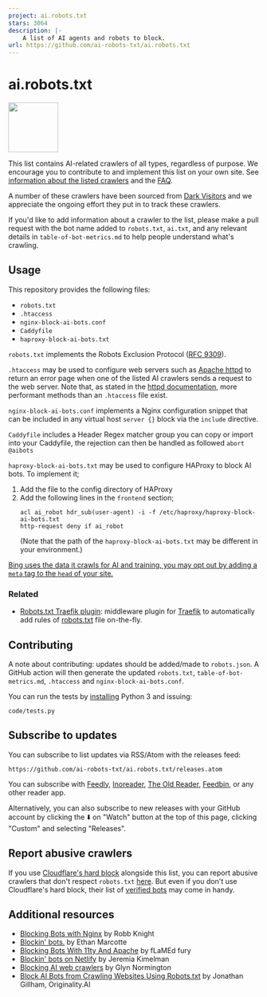 ```yaml
---
project: ai.robots.txt
stars: 3064
description: |-
    A list of AI agents and robots to block.
url: https://github.com/ai-robots-txt/ai.robots.txt
---
```


# ai.robots.txt

<img src="/assets/images/noai-logo.png" width="100" />

This list contains AI-related crawlers of all types, regardless of purpose. We encourage you to contribute to and implement this list on your own site. See [information about the listed crawlers](./table-of-bot-metrics.md) and the [FAQ](https://github.com/ai-robots-txt/ai.robots.txt/blob/main/FAQ.md).

A number of these crawlers have been sourced from [Dark Visitors](https://darkvisitors.com) and we appreciate the ongoing effort they put in to track these crawlers. 

If you'd like to add information about a crawler to the list, please make a pull request with the bot name added to `robots.txt`, `ai.txt`, and any relevant details in `table-of-bot-metrics.md` to help people understand what's crawling.

## Usage

This repository provides the following files:
- `robots.txt`
- `.htaccess`
- `nginx-block-ai-bots.conf`
- `Caddyfile`
- `haproxy-block-ai-bots.txt`

`robots.txt` implements the Robots Exclusion Protocol ([RFC 9309](https://www.rfc-editor.org/rfc/rfc9309.html)).

`.htaccess` may be used to configure web servers such as [Apache httpd](https://httpd.apache.org/) to return an error page when one of the listed AI crawlers sends a request to the web server.
Note that, as stated in the [httpd documentation](https://httpd.apache.org/docs/current/howto/htaccess.html), more performant methods than an `.htaccess` file exist.

`nginx-block-ai-bots.conf` implements a Nginx configuration snippet that can be included in any virtual host `server {}` block via the `include` directive.

`Caddyfile` includes a Header Regex matcher group you can copy or import into your Caddyfile, the rejection can then be handled as followed `abort @aibots`

`haproxy-block-ai-bots.txt` may be used to configure HAProxy to block AI bots. To implement it;
1. Add the file to the config directory of HAProxy
2. Add the following lines in the `frontend` section;
   ```
   acl ai_robot hdr_sub(user-agent) -i -f /etc/haproxy/haproxy-block-ai-bots.txt
   http-request deny if ai_robot
   ```
   (Note that the path of the `haproxy-block-ai-bots.txt` may be different in your environment.)


[Bing uses the data it crawls for AI and training, you may opt out by adding a `meta` tag to the `head` of your site.](./docs/additional-steps/bing.md)

### Related

- [Robots.txt Traefik plugin](https://plugins.traefik.io/plugins/681b2f3fba3486128fc34fae/robots-txt-plugin):
middleware plugin for [Traefik](https://traefik.io/traefik/) to automatically add rules of [robots.txt](./robots.txt)
file on-the-fly.

## Contributing

A note about contributing: updates should be added/made to `robots.json`. A GitHub action will then generate the updated `robots.txt`, `table-of-bot-metrics.md`, `.htaccess` and `nginx-block-ai-bots.conf`.

You can run the tests by [installing](https://www.python.org/about/gettingstarted/) Python 3 and issuing:
```console
code/tests.py
```

## Subscribe to updates

You can subscribe to list updates via RSS/Atom with the releases feed:

```
https://github.com/ai-robots-txt/ai.robots.txt/releases.atom
```

You can subscribe with [Feedly](https://feedly.com/i/subscription/feed/https://github.com/ai-robots-txt/ai.robots.txt/releases.atom), [Inoreader](https://www.inoreader.com/?add_feed=https://github.com/ai-robots-txt/ai.robots.txt/releases.atom), [The Old Reader](https://theoldreader.com/feeds/subscribe?url=https://github.com/ai-robots-txt/ai.robots.txt/releases.atom), [Feedbin](https://feedbin.me/?subscribe=https://github.com/ai-robots-txt/ai.robots.txt/releases.atom), or any other reader app.

Alternatively, you can also subscribe to new releases with your GitHub account by clicking the ⬇️ on "Watch" button at the top of this page, clicking "Custom" and selecting "Releases".

## Report abusive crawlers

If you use [Cloudflare's hard block](https://blog.cloudflare.com/declaring-your-aindependence-block-ai-bots-scrapers-and-crawlers-with-a-single-click) alongside this list, you can report abusive crawlers that don't respect `robots.txt` [here](https://docs.google.com/forms/d/e/1FAIpQLScbUZ2vlNSdcsb8LyTeSF7uLzQI96s0BKGoJ6wQ6ocUFNOKEg/viewform).
But even if you don't use Cloudflare's hard block, their list of [verified bots](https://radar.cloudflare.com/traffic/verified-bots) may come in handy.
## Additional resources

- [Blocking Bots with Nginx](https://rknight.me/blog/blocking-bots-with-nginx/) by Robb Knight
- [Blockin' bots.](https://ethanmarcotte.com/wrote/blockin-bots/) by Ethan Marcotte
- [Blocking Bots With 11ty And Apache](https://flamedfury.com/posts/blocking-bots-with-11ty-and-apache/) by fLaMEd fury
- [Blockin' bots on Netlify](https://www.jeremiak.com/blog/block-bots-netlify-edge-functions/) by Jeremia Kimelman
- [Blocking AI web crawlers](https://underlap.org/blocking-ai-web-crawlers) by Glyn Normington
- [Block AI Bots from Crawling Websites Using Robots.txt](https://originality.ai/ai-bot-blocking) by Jonathan Gillham, Originality.AI

